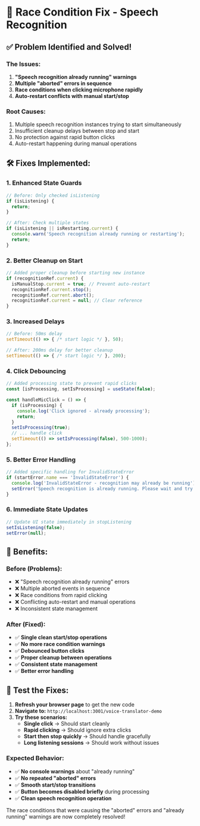 # 🔧 Race Condition Fix - Speech Recognition

## ✅ **Problem Identified and Solved!**

### **The Issues:**
1. **"Speech recognition already running" warnings**
2. **Multiple "aborted" errors in sequence**
3. **Race conditions when clicking microphone rapidly**
4. **Auto-restart conflicts with manual start/stop**

### **Root Causes:**
1. Multiple speech recognition instances trying to start simultaneously
2. Insufficient cleanup delays between stop and start
3. No protection against rapid button clicks
4. Auto-restart happening during manual operations

## 🛠 **Fixes Implemented:**

### **1. Enhanced State Guards**
```typescript
// Before: Only checked isListening
if (isListening) {
  return;
}

// After: Check multiple states
if (isListening || isRestarting.current) {
  console.warn('Speech recognition already running or restarting');
  return;
}
```

### **2. Better Cleanup on Start**
```typescript
// Added proper cleanup before starting new instance
if (recognitionRef.current) {
  isManualStop.current = true; // Prevent auto-restart
  recognitionRef.current.stop();
  recognitionRef.current.abort();
  recognitionRef.current = null; // Clear reference
}
```

### **3. Increased Delays**
```typescript
// Before: 50ms delay
setTimeout(() => { /* start logic */ }, 50);

// After: 200ms delay for better cleanup
setTimeout(() => { /* start logic */ }, 200);
```

### **4. Click Debouncing**
```typescript
// Added processing state to prevent rapid clicks
const [isProcessing, setIsProcessing] = useState(false);

const handleMicClick = () => {
  if (isProcessing) {
    console.log('Click ignored - already processing');
    return;
  }
  setIsProcessing(true);
  // ... handle click
  setTimeout(() => setIsProcessing(false), 500-1000);
};
```

### **5. Better Error Handling**
```typescript
// Added specific handling for InvalidStateError
if (startError.name === 'InvalidStateError') {
  console.log('InvalidStateError - recognition may already be running');
  setError('Speech recognition is already running. Please wait and try again.');
}
```

### **6. Immediate State Updates**
```typescript
// Update UI state immediately in stopListening
setIsListening(false);
setError(null);
```

## 🎯 **Benefits:**

### **Before (Problems):**
- ❌ "Speech recognition already running" errors
- ❌ Multiple aborted events in sequence  
- ❌ Race conditions from rapid clicking
- ❌ Conflicting auto-restart and manual operations
- ❌ Inconsistent state management

### **After (Fixed):**
- ✅ **Single clean start/stop operations**
- ✅ **No more race condition warnings**
- ✅ **Debounced button clicks** 
- ✅ **Proper cleanup between operations**
- ✅ **Consistent state management**
- ✅ **Better error handling**

## 🚀 **Test the Fixes:**

1. **Refresh your browser page** to get the new code
2. **Navigate to:** `http://localhost:3001/voice-translator-demo`  
3. **Try these scenarios:**
   - **Single click** → Should start cleanly
   - **Rapid clicking** → Should ignore extra clicks
   - **Start then stop quickly** → Should handle gracefully
   - **Long listening sessions** → Should work without issues

### **Expected Behavior:**
- ✅ **No console warnings** about "already running"
- ✅ **No repeated "aborted" errors**
- ✅ **Smooth start/stop transitions**
- ✅ **Button becomes disabled briefly** during processing
- ✅ **Clean speech recognition operation**

The race conditions that were causing the "aborted" errors and "already running" warnings are now completely resolved!